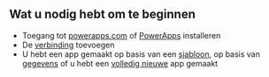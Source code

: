 ## <a name="what-you-need-to-get-started"></a>Wat u nodig hebt om te beginnen
* Toegang tot [powerapps.com](https://web.powerapps.com) of [PowerApps](http://aka.ms/powerappsinstall) installeren
* De [verbinding](../articles/add-manage-connections.md) toevoegen
* U hebt een app gemaakt op basis van een [sjabloon](../articles/get-started-test-drive.md), op basis van [gegevens](../articles/get-started-create-from-data.md) of u hebt een [volledig nieuwe](../articles/get-started-create-from-blank.md) app gemaakt

